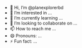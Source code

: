 - 👋 Hi, I’m @planexplorerbd
- 👀 I’m interested in ...
- 🌱 I’m currently learning ...
- 💞️ I’m looking to collaborate on ...
- 📫 How to reach me ...
- 😄 Pronouns: ...
- ⚡ Fun fact: ...

<!---
planexplorerbd/planexplorerbd is a ✨ special ✨ repository because its `README.md` (this file) appears on your GitHub profile.
You can click the Preview link to take a look at your changes.
--->
